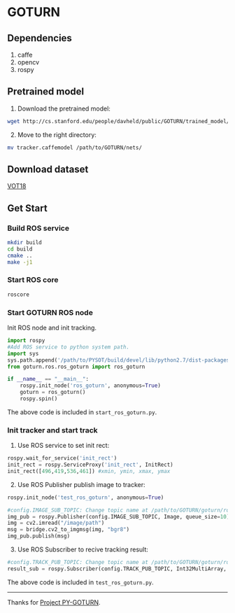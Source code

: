 # GOTURN

## Dependencies
1. caffe
2. opencv
3. rospy

## Pretrained model
1. Download the pretrained model: 
```sh
wget http://cs.stanford.edu/people/davheld/public/GOTURN/trained_model/tracker.caffemodel
```
2. Move to the right directory:
```sh
mv tracker.caffemodel /path/to/GOTURN/nets/
```

## Download dataset
[VOT18](http://www.votchallenge.net/)

## Get Start
### Build ROS service
```sh
mkdir build
cd build
cmake ..
make -j1
```
### Start ROS core
```sh
roscore
```
### Start GOTURN ROS node
Init ROS node and init tracking.
```python
import rospy
#Add ROS service to python system path.
import sys
sys.path.append('/path/to/PYSOT/build/devel/lib/python2.7/dist-packages')
from goturn.ros.ros_goturn import ros_goturn

if __name__ == "__main__":
    rospy.init_node('ros_goturn', anonymous=True)
    goturn = ros_goturn()
    rospy.spin()
```
The above code is included in `start_ros_goturn.py`.
### Init tracker and start track
1. Use ROS service to set init rect: 
```python
rospy.wait_for_service('init_rect')
init_rect = rospy.ServiceProxy('init_rect', InitRect)
init_rect([496,419,536,461]) #xmin, ymin, xmax, ymax
```
2. Use ROS Publisher publish image to tracker: 
```python
rospy.init_node('test_ros_goturn', anonymous=True)

#config.IMAGE_SUB_TOPIC: Change topic name at /path/to/GOTURN/goturn/ros/config.py
img_pub = rospy.Publisher(config.IMAGE_SUB_TOPIC, Image, queue_size=10) 
img = cv2.imread("/image/path") 
msg = bridge.cv2_to_imgmsg(img, "bgr8")
img_pub.publish(msg)
```
3. Use ROS Subscriber to recive tracking result:
```python
#config.TRACK_PUB_TOPIC: Change topic name at /path/to/GOTURN/goturn/ros/config.py
result_sub = rospy.Subscriber(config.TRACK_PUB_TOPIC, Int32MultiArray, callback) 
```
The above code is included in `test_ros_goturn.py`.

---
Thanks for [Project PY-GOTURN](https://github.com/nrupatunga/PY-GOTURN.git).